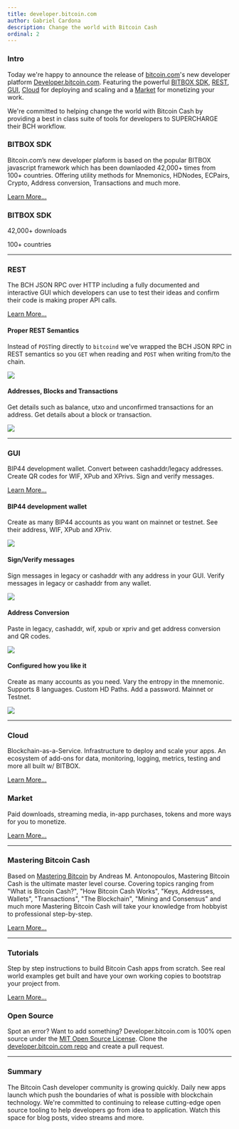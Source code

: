 ```yaml
---
title: developer.bitcoin.com
author: Gabriel Cardona
description: Change the world with Bitcoin Cash
ordinal: 2
---
```


### Intro

Today we're happy to announce the release of [bitcoin.com](https://www.bitcoin.com/)'s new developer platform [Developer.bitcoin.com](https://developer.bitcoin.com/). Featuring the powerful [BITBOX SDK](/bitbox), [REST](/rest), [GUI](/gui), [Cloud](/cloud) for deploying and scaling and a [Market](/market) for monetizing your work.

We're committed to helping change the world with Bitcoin Cash by providing a best in class suite of tools for developers to SUPERCHARGE their BCH workflow.

### BITBOX SDK

Bitcoin.com’s new developer plaform is based on the popular BITBOX javascript framework which has been downlaoded 42,000+ times from 100+ countries. Offering utility methods for Mnemonics, HDNodes, ECPairs, Crypto, Address conversion, Transactions and much more.

[Learn More...](/bitbox)

### BITBOX SDK

42,000+ downloads

100+ countries

---

### REST

The BCH JSON RPC over HTTP including a fully documented and interactive GUI which developers can use to test their ideas and confirm their code is making proper API calls.

[Learn More...](/rest)

#### Proper REST Semantics

Instead of `POST`ing directly to `bitcoind` we've wrapped the BCH JSON RPC in REST semantics so you `GET` when reading and `POST` when writing from/to the chain.

![](/images/rest-1.png)

#### Addresses, Blocks and Transactions

Get details such as balance, utxo and unconfirmed transactions for an address. Get details about a block or transaction.

![](/images/rest-2.png)

---

### GUI

BIP44 development wallet. Convert between cashaddr/legacy addresses. Create QR codes for WIF, XPub and XPrivs. Sign and verify messages.

[Learn More...](/gui)

#### BIP44 development wallet

Create as many BIP44 accounts as you want on mainnet or testnet. See their address, WIF, XPub and XPriv.

![](/images/gui1.png)

#### Sign/Verify messages

Sign messages in legacy or cashaddr with any address in your GUI. Verify messages in legacy or cashaddr from any wallet.

![](/images/gui3.png)

#### Address Conversion

Paste in legacy, cashaddr, wif, xpub or xpriv and get address conversion and QR codes.

![](/images/gui2.png)

#### Configured how you like it

Create as many accounts as you need. Vary the entropy in the mnemonic. Supports 8 languages. Custom HD Paths. Add a password. Mainnet or Testnet.

![](/images/gui4.png)

---

### Cloud

Blockchain-as-a-Service. Infrastructure to deploy and scale your apps. An ecosystem of add-ons for data, monitoring, logging, metrics, testing and more all built w/ BITBOX.

[Learn More...](/cloud)

### Market

Paid downloads, streaming media, in-app purchases, tokens and more ways for you to monetize.

[Learn More...](/market)

---

### Mastering Bitcoin Cash

Based on [Mastering Bitcoin](https://github.com/bitcoinbook/bitcoinbook) by Andreas M. Antonopoulos, Mastering Bitcoin Cash is the ultimate master level course. Covering topics ranging from "What is Bitcoin Cash?", "How Bitcoin Cash Works", "Keys, Addresses, Wallets", "Transactions", "The Blockchain", "Mining and Consensus" and much more Mastering Bitcoin Cash will take your knowledge from hobbyist to professional step-by-step.

[Learn More...](/mastering-bitcoin-cash)

---

### Tutorials

Step by step instructions to build Bitcoin Cash apps from scratch. See real world examples get built and have your own working copies to bootstrap your project from.

[Learn More...](/tutorials)

### Open Source

Spot an error? Want to add something? Developer.bitcoin.com is 100% open source under the [MIT Open Source License](https://opensource.org/licenses/MIT). Clone the [developer.bitcoin.com repo](https://github.com/Bitcoin-com/developer.bitcoin.com) and create a pull request.

---

### Summary

The Bitcoin Cash developer community is growing quickly. Daily new apps launch which push the boundaries of what is possible with blockchain technology. We're committed to continuing to release cutting-edge open source tooling to help developers go from idea to application. Watch this space for blog posts, video streams and more.
